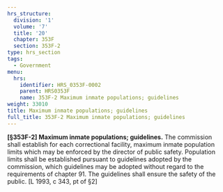 ```yaml
---
hrs_structure:
  division: '1'
  volume: '7'
  title: '20'
  chapter: 353F
  section: 353F-2
type: hrs_section
tags:
  - Government
menu:
  hrs:
    identifier: HRS_0353F-0002
    parent: HRS0353F
    name: 353F-2 Maximum inmate populations; guidelines
weight: 33010
title: Maximum inmate populations; guidelines
full_title: 353F-2 Maximum inmate populations; guidelines
---
```

**[§353F-2] Maximum inmate populations; guidelines.** The commission shall establish for each correctional facility, maximum inmate population limits which may be enforced by the director of public safety. Population limits shall be established pursuant to guidelines adopted by the commission, which guidelines may be adopted without regard to the requirements of chapter 91\. The guidelines shall ensure the safety of the public. [L 1993, c 343, pt of §2]